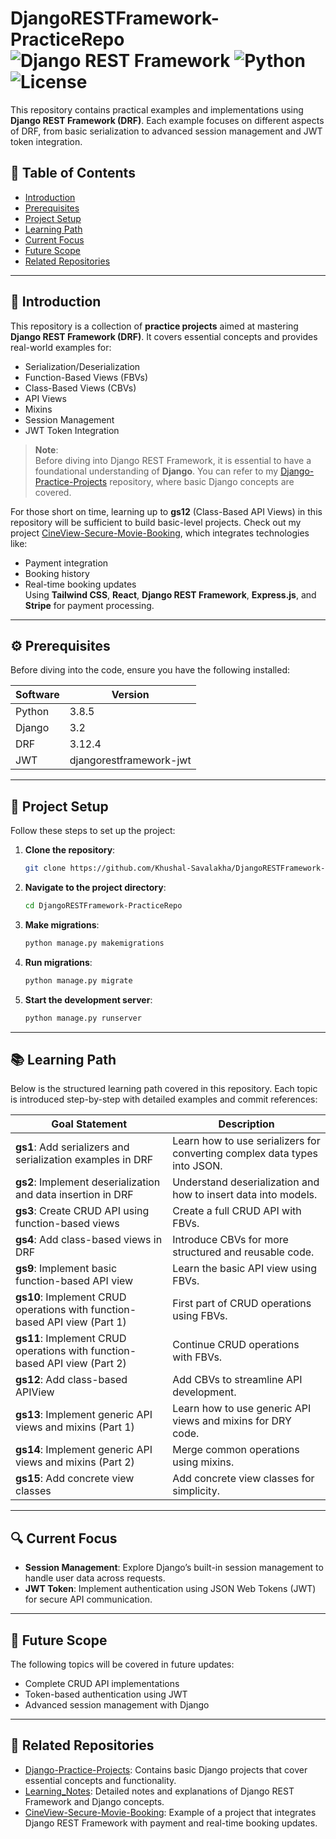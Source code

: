 # DjangoRESTFramework-PracticeRepo ![Django REST Framework](https://img.shields.io/badge/Django%20REST%20Framework-3.12.4-green.svg) ![Python](https://img.shields.io/badge/Python-3.8.5-blue.svg) ![License](https://img.shields.io/github/license/Khushal-Savalakha/DjangoRESTFramework-PracticeRepo.svg)

This repository contains practical examples and implementations using **Django REST Framework (DRF)**. Each example focuses on different aspects of DRF, from basic serialization to advanced session management and JWT token integration.


## 📑 Table of Contents
- [Introduction](#introduction)
- [Prerequisites](#prerequisites)
- [Project Setup](#project-setup)
- [Learning Path](#learning-path)
- [Current Focus](#current-focus)
- [Future Scope](#future-scope)
- [Related Repositories](#related-repositories)

---

## 📜 Introduction

This repository is a collection of **practice projects** aimed at mastering **Django REST Framework (DRF)**. It covers essential concepts and provides real-world examples for:
- Serialization/Deserialization
- Function-Based Views (FBVs)
- Class-Based Views (CBVs)
- API Views
- Mixins
- Session Management
- JWT Token Integration

> **Note**:  
Before diving into Django REST Framework, it is essential to have a foundational understanding of **Django**. You can refer to my [Django-Practice-Projects](https://github.com/Khushal-Savalakha/Django-Practice-Projects) repository, where basic Django concepts are covered.

For those short on time, learning up to **gs12** (Class-Based API Views) in this repository will be sufficient to build basic-level projects. Check out my project [CineView-Secure-Movie-Booking](https://github.com/Khushal-Savalakha/CineView-Secure-Movie-Booking), which integrates technologies like:
- Payment integration
- Booking history
- Real-time booking updates  
Using **Tailwind CSS**, **React**, **Django REST Framework**, **Express.js**, and **Stripe** for payment processing.

---

## ⚙️ Prerequisites

Before diving into the code, ensure you have the following installed:

| Software | Version |
|----------|---------|
| Python   | 3.8.5   |
| Django   | 3.2     |
| DRF      | 3.12.4  |
| JWT      | djangorestframework-jwt |

---

## 🚀 Project Setup

Follow these steps to set up the project:

1. **Clone the repository**:
   ```bash
   git clone https://github.com/Khushal-Savalakha/DjangoRESTFramework-PracticeRepo.git
   ```

2. **Navigate to the project directory**:
   ```bash
   cd DjangoRESTFramework-PracticeRepo
   ```

3. **Make migrations**:
   ```bash
   python manage.py makemigrations
   ```

4. **Run migrations**:
   ```bash
   python manage.py migrate
   ```

5. **Start the development server**:
   ```bash
   python manage.py runserver
   ```

---

## 📚 Learning Path

Below is the structured learning path covered in this repository. Each topic is introduced step-by-step with detailed examples and commit references:

| Goal Statement  | Description |
|-----------------|-------------|
| **gs1**: Add serializers and serialization examples in DRF | Learn how to use serializers for converting complex data types into JSON. |
| **gs2**: Implement deserialization and data insertion in DRF | Understand deserialization and how to insert data into models. |
| **gs3**: Create CRUD API using function-based views | Create a full CRUD API with FBVs. |
| **gs4**: Add class-based views in DRF | Introduce CBVs for more structured and reusable code. |
| **gs9**: Implement basic function-based API view | Learn the basic API view using FBVs. |
| **gs10**: Implement CRUD operations with function-based API view (Part 1) | First part of CRUD operations using FBVs. |
| **gs11**: Implement CRUD operations with function-based API view (Part 2) | Continue CRUD operations with FBVs. |
| **gs12**: Add class-based APIView | Add CBVs to streamline API development. |
| **gs13**: Implement generic API views and mixins (Part 1) | Learn how to use generic API views and mixins for DRY code. |
| **gs14**: Implement generic API views and mixins (Part 2) | Merge common operations using mixins. |
| **gs15**: Add concrete view classes | Add concrete view classes for simplicity. |

---

## 🔍 Current Focus

- **Session Management**: Explore Django’s built-in session management to handle user data across requests.
- **JWT Token**: Implement authentication using JSON Web Tokens (JWT) for secure API communication.

---

## 🔮 Future Scope

The following topics will be covered in future updates:
- Complete CRUD API implementations
- Token-based authentication using JWT
- Advanced session management with Django

---

## 🔗 Related Repositories

- [Django-Practice-Projects](https://github.com/Khushal-Savalakha/Django-Practice-Projects): Contains basic Django projects that cover essential concepts and functionality.
- [Learning_Notes](https://github.com/Khushal-Savalakha/Learning_Notes): Detailed notes and explanations of Django REST Framework and Django concepts.
- [CineView-Secure-Movie-Booking](https://github.com/Khushal-Savalakha/CineView-Secure-Movie-Booking): Example of a project that integrates Django REST Framework with payment and real-time booking updates.
